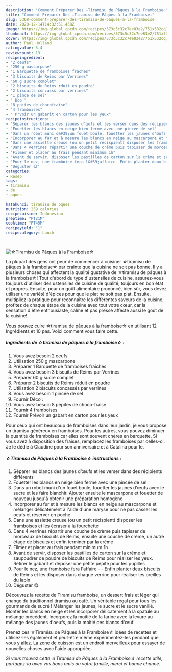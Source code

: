 ```yaml
---
description: "Comment Préparer Des ☆Tiramisu de Pâques à la Framboise☆"
title: "Comment Préparer Des ☆Tiramisu de Pâques à la Framboise☆"
slug: 5368-comment-preparer-des-tiramisu-de-paques-a-la-framboise
date: 2020-12-14T14:32:51.458Z
image: https://img-global.cpcdn.com/recipes/573c5c32c7ee83e2/751x532cq70/☆tiramisu-de-paques-a-la-framboise☆-photo-principale-de-la-recette.jpg
thumbnail: https://img-global.cpcdn.com/recipes/573c5c32c7ee83e2/751x532cq70/☆tiramisu-de-paques-a-la-framboise☆-photo-principale-de-la-recette.jpg
cover: https://img-global.cpcdn.com/recipes/573c5c32c7ee83e2/751x532cq70/☆tiramisu-de-paques-a-la-framboise☆-photo-principale-de-la-recette.jpg
author: Paul Holland
ratingvalue: 3.4
reviewcount: 13
recipeingredient:
- "2 oeufs"
- "250 g mascarpone"
- "1 Barquette de framboises fraches"
- "3 biscuits de Reims par Verrines"
- "60 g sucre complet"
- "2 biscuits de Reims rduit en poudre"
- "2 biscuits concasss par verrines"
- "1 pince de sel"
- " Dco "
- "8 ppites de chocofraise"
- "4 framboises"
- " Prvoir un gabarit en carton pour les yeux"
recipeinstructions:
- "Séparer les blancs des jaunes d’œufs et les verser dans des récipients différents"
- "Fouetter les blancs en neige bien ferme avec une pincée de sel"
- "Dans un robot muni d&#39;un fouet boule, fouetter les jaunes d’œufs avec le sucre et les faire blanchir. Ajouter ensuite le mascarpone et fouetter de nouveau jusqu&#39;à obtenir une préparation homogène"
- "Incorporer au fur et à mesure les blancs en neige au mascarpone et mélanger délicatement à l&#39;aide d&#39;une maryse pour ne pas casser les oeufs et réserver en poche"
- "Dans une assiette creuse (ou un petit récispient) disposer les framboises et les écraser à la fourchette"
- "Dans 4 verrines répartir une couche de crème puis tapisser de morceaux de biscuits de Reims, ensuite une couche de crème, un autre étage de biscuits et enfin terminer par la crème"
- "Filmer et placer au frais pendant minimum 1h"
- "Avant de servir, disposer les pastilles de carton sur la crème et saupoudrer de poudre de biscuits de Reims pour réaliser les yeux. Retirer le gabarit et déposer une petite pépite pour les pupilles"
- "Pour le nez, une framboise fera l&#39;affaire  Enfin planter deux biscuits de Reims et les disposer dans chaque verrine pour réaliser les oreilles du lapin"
- "Déguster 😋"
categories:
- Resep
tags:
- tiramisu
- de
- pques

katakunci: tiramisu de pques 
nutrition: 259 calories
recipecuisine: Indonesian
preptime: "PT21M"
cooktime: "PT45M"
recipeyield: "1"
recipecategory: Lunch

---
```



![☆Tiramisu de Pâques à la Framboise☆](https://img-global.cpcdn.com/recipes/573c5c32c7ee83e2/751x532cq70/☆tiramisu-de-paques-a-la-framboise☆-photo-principale-de-la-recette.jpg)

La plupart des gens ont peur de commencer à cuisiner ☆tiramisu de pâques à la framboise☆ par crainte que la cuisine ne soit pas bonne. Il y a plusieurs choses qui affectent la qualité gustative de ☆tiramisu de pâques à la framboise☆! Tout d'abord du type d'ustensiles de cuisine, assurez-vous toujours d'utiliser des ustensiles de cuisine de qualité, toujours en bon état et propres. Ensuite, pour un goût alimentaire prononcé, bien sûr, vous devez utiliser une variété d'épices pour que le plat ne soit pas plat. Ensuite, multipliez la pratique pour reconnaître les différentes saveurs de la cuisine, profitez de chaque étape de la cuisine avec tout votre cœur, car la sensation d'être enthousiaste, calme et pas pressé affecte aussi le goût de la cuisine!

<!--inarticleads1-->

Vous pouvez cuire ☆tiramisu de pâques à la framboise☆ en utilisant 12 Ingrédients et 10 pas. Voici comment vous faire cette.

##### Ingrédients de ☆tiramisu de pâques à la framboise☆ :

1. Vous avez besoin 2 oeufs
1. Utilisation 250 g mascarpone
1. Préparer 1 Barquette de framboises fraîches
1. Vous avez besoin 3 biscuits de Reims par Verrines
1. Préparer 60 g sucre complet
1. Préparer 2 biscuits de Reims réduit en poudre
1. Utilisation 2 biscuits concassés par verrines
1. Vous avez besoin 1 pincée de sel
1. Fournir  Déco :
1. Vous avez besoin 8 pépites de choco-fraise
1. Fournir 4 framboises
1. Fournir  Prévoir un gabarit en carton pour les yeux


Pour ceux qui ont beaucoup de framboises dans leur jardin, je vous propose un tiramisu généreux en framboises. Pour les autres, vous pouvez diminuer la quantité de framboises car elles sont souvent chères en barquette. Si vous avez à disposition des fraises, remplacez les framboises par celles-ci. Je le dédie à Claudine pour son anniversaire et à Catalina pour le. 

<!--inarticleads2-->

##### ☆Tiramisu de Pâques à la Framboise☆ instructions :

1. Séparer les blancs des jaunes d’œufs et les verser dans des récipients différents
1. Fouetter les blancs en neige bien ferme avec une pincée de sel
1. Dans un robot muni d&#39;un fouet boule, fouetter les jaunes d’œufs avec le sucre et les faire blanchir. Ajouter ensuite le mascarpone et fouetter de nouveau jusqu&#39;à obtenir une préparation homogène
1. Incorporer au fur et à mesure les blancs en neige au mascarpone et mélanger délicatement à l&#39;aide d&#39;une maryse pour ne pas casser les oeufs et réserver en poche
1. Dans une assiette creuse (ou un petit récispient) disposer les framboises et les écraser à la fourchette
1. Dans 4 verrines répartir une couche de crème puis tapisser de morceaux de biscuits de Reims, ensuite une couche de crème, un autre étage de biscuits et enfin terminer par la crème
1. Filmer et placer au frais pendant minimum 1h
1. Avant de servir, disposer les pastilles de carton sur la crème et saupoudrer de poudre de biscuits de Reims pour réaliser les yeux. Retirer le gabarit et déposer une petite pépite pour les pupilles
1. Pour le nez, une framboise fera l&#39;affaire -  - Enfin planter deux biscuits de Reims et les disposer dans chaque verrine pour réaliser les oreilles du lapin
1. Déguster 😋


Découvrez la recette de Tiramisu framboise, un dessert frais et léger qui change du traditionnel tiramisu au café. Un véritable régal pour tous les gourmands de sucré ! Mélanger les jaunes, le sucre et le sucre vanillé. Monter les blancs en neige et les incorporer délicatement à la spatule au mélange précédent. Incorporez la moitié de la farine avec la levure au mélange des jaunes d&#39;oeufs, puis la moitié des blancs d&#39;œuf. 

<!--inarticleads1-->

<p>
Prenez ces ☆Tiramisu de Pâques à la Framboise☆ idées de recettes et utilisez-les également et peut-être même expérimentez-les pendant que vous y allez. La zone de cuisson est un endroit merveilleux pour essayer de nouvelles choses avec l'aide appropriée.
</p>

<p>
<i>Si vous trouvez cette ☆Tiramisu de Pâques à la Framboise☆ recette utile, partagez-la avec vos bons amis ou votre famille, merci et bonne chance.</i>
</p>

